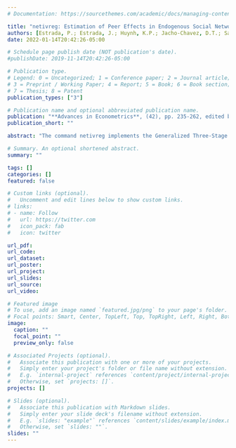 ```yaml
---
# Documentation: https://sourcethemes.com/academic/docs/managing-content/

title: "netivreg: Estimation of Peer Effects in Endogenous Social Networks"
authors: [Estrada, P.; Estrada, J.; Huynh, K.P.; Jacho-Chavez, D.T.; Sanchez-Aragon, L]
date: 2022-01-14T20:42:26-05:00

# Schedule page publish date (NOT publication's date).
#publishDate: 2019-11-14T20:42:26-05:00

# Publication type.
# Legend: 0 = Uncategorized; 1 = Conference paper; 2 = Journal article;
# 3 = Preprint / Working Paper; 4 = Report; 5 = Book; 6 = Book section;
# 7 = Thesis; 8 = Patent
publication_types: ["3"]

# Publication name and optional abbreviated publication name.
publication: "**Advances in Econometrics**, (42), pp. 235-262, edited by Áureo de Paula, Elie Tamer, and Marcel Voia. Emerald Group Publishing"
publication_short: ""

abstract: "The command netivreg implements the Generalized Three-Stage Least Squares (G3SLS) estimator developed in Estrada et al. (2020), On the Identification and Estimation of Endogenous Peer Effects in Multiplex Networks) and the Generalized Method of Moments (GMM) estimator in Chan et al. (2022), On the Estimation of Social Effects with Observational Network Data and Random Assignment) for the endogenous linear-in-means model. The two procedures utilize full observability of a two-layered multiplex network data structure using Stata's 16 new multi frames capabilities and Python integration. Applications of the command include simulated data and five years' worth of data on peer-reviewed articles published in top general interest journals in Economics."

# Summary. An optional shortened abstract.
summary: ""

tags: []
categories: []
featured: false

# Custom links (optional).
#   Uncomment and edit lines below to show custom links.
# links:
# - name: Follow
#   url: https://twitter.com
#   icon_pack: fab
#   icon: twitter

url_pdf: 
url_code:
url_dataset:
url_poster:
url_project:
url_slides:
url_source:
url_video:

# Featured image
# To use, add an image named `featured.jpg/png` to your page's folder. 
# Focal points: Smart, Center, TopLeft, Top, TopRight, Left, Right, BottomLeft, Bottom, BottomRight.
image:
  caption: ""
  focal_point: ""
  preview_only: false

# Associated Projects (optional).
#   Associate this publication with one or more of your projects.
#   Simply enter your project's folder or file name without extension.
#   E.g. `internal-project` references `content/project/internal-project/index.md`.
#   Otherwise, set `projects: []`.
projects: []

# Slides (optional).
#   Associate this publication with Markdown slides.
#   Simply enter your slide deck's filename without extension.
#   E.g. `slides: "example"` references `content/slides/example/index.md`.
#   Otherwise, set `slides: ""`.
slides: ""
---
```

